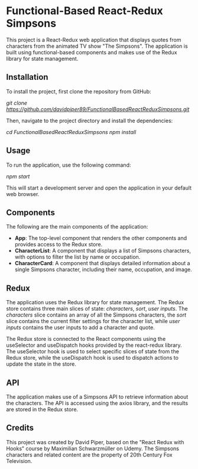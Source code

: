 # **Functional-Based React-Redux Simpsons**

This project is a React-Redux web application that displays quotes from characters from the animated TV show "The Simpsons". The application is built using functional-based components and makes use of the Redux library for state management.

## **Installation**

To install the project, first clone the repository from GitHub:

_git clone https://github.com/davidpiper89/FunctionalBasedReactReduxSimpsons.git_

Then, navigate to the project directory and install the dependencies:

_cd FunctionalBasedReactReduxSimpsons
npm install_

## **Usage**

To run the application, use the following command:

_npm start_

This will start a development server and open the application in your default web browser.

## **Components**

The following are the main components of the application:

- **App**: The top-level component that renders the other components and provides access to the Redux store.
- **CharacterList**: A component that displays a list of Simpsons characters, with options to filter the list by name or occupation.
- **CharacterCard**: A component that displays detailed information about a single Simpsons character, including their name, occupation, and image.

## **Redux**

The application uses the Redux library for state management. The Redux store contains three main slices of state: _characters_, _sort_, _user inputs_. The _characters_ slice contains an array of all the Simpsons characters, the _sort_ slice contains the current filter settings for the character list, while _user inputs_ contains the user inputs to add a character and quote.

The Redux store is connected to the React components using the useSelector and useDispatch hooks provided by the react-redux library. The useSelector hook is used to select specific slices of state from the Redux store, while the useDispatch hook is used to dispatch actions to update the state in the store.

## **API**

The application makes use of a Simpsons API to retrieve information about the characters. The API is accessed using the axios library, and the results are stored in the Redux store.

## **Credits**

This project was created by David Piper, based on the "React Redux with Hooks" course by Maximilian Schwarzmüller on Udemy. The Simpsons characters and related content are the property of 20th Century Fox Television.
